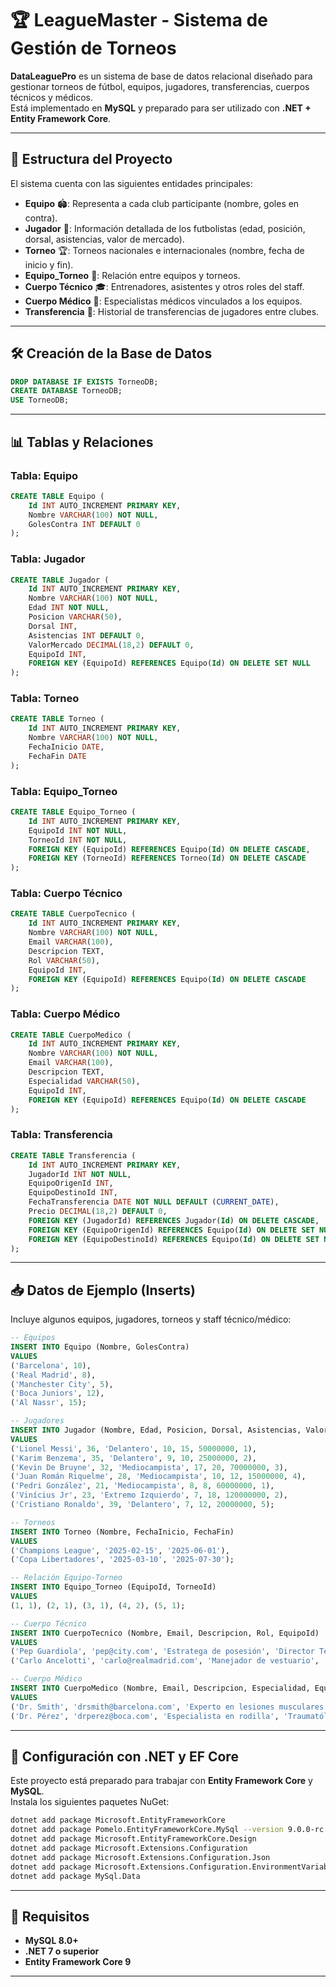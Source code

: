# 🏆 LeagueMaster - Sistema de Gestión de Torneos

**DataLeaguePro** es un sistema de base de datos relacional diseñado para gestionar torneos de fútbol, equipos, jugadores, transferencias, cuerpos técnicos y médicos.  
Está implementado en **MySQL** y preparado para ser utilizado con **.NET + Entity Framework Core**.

---

## 📂 Estructura del Proyecto

El sistema cuenta con las siguientes entidades principales:

- **Equipo** 🏟️: Representa a cada club participante (nombre, goles en contra).  
- **Jugador** 👟: Información detallada de los futbolistas (edad, posición, dorsal, asistencias, valor de mercado).  
- **Torneo** 🏆: Torneos nacionales e internacionales (nombre, fecha de inicio y fin).  
- **Equipo_Torneo** 🔗: Relación entre equipos y torneos.  
- **Cuerpo Técnico** 🎓: Entrenadores, asistentes y otros roles del staff.  
- **Cuerpo Médico** 🏥: Especialistas médicos vinculados a los equipos.  
- **Transferencia** 💸: Historial de transferencias de jugadores entre clubes.  

---

## 🛠️ Creación de la Base de Datos

```sql
DROP DATABASE IF EXISTS TorneoDB;
CREATE DATABASE TorneoDB;
USE TorneoDB;
```

---

## 📊 Tablas y Relaciones

### Tabla: **Equipo**
```sql
CREATE TABLE Equipo (
    Id INT AUTO_INCREMENT PRIMARY KEY,
    Nombre VARCHAR(100) NOT NULL,
    GolesContra INT DEFAULT 0
);
```

### Tabla: **Jugador**
```sql
CREATE TABLE Jugador (
    Id INT AUTO_INCREMENT PRIMARY KEY,
    Nombre VARCHAR(100) NOT NULL,
    Edad INT NOT NULL,
    Posicion VARCHAR(50),
    Dorsal INT,
    Asistencias INT DEFAULT 0,
    ValorMercado DECIMAL(18,2) DEFAULT 0,
    EquipoId INT,
    FOREIGN KEY (EquipoId) REFERENCES Equipo(Id) ON DELETE SET NULL
);
```

### Tabla: **Torneo**
```sql
CREATE TABLE Torneo (
    Id INT AUTO_INCREMENT PRIMARY KEY,
    Nombre VARCHAR(100) NOT NULL,
    FechaInicio DATE,
    FechaFin DATE
);
```

### Tabla: **Equipo_Torneo**
```sql
CREATE TABLE Equipo_Torneo (
    Id INT AUTO_INCREMENT PRIMARY KEY,
    EquipoId INT NOT NULL,
    TorneoId INT NOT NULL,
    FOREIGN KEY (EquipoId) REFERENCES Equipo(Id) ON DELETE CASCADE,
    FOREIGN KEY (TorneoId) REFERENCES Torneo(Id) ON DELETE CASCADE
);
```

### Tabla: **Cuerpo Técnico**
```sql
CREATE TABLE CuerpoTecnico (
    Id INT AUTO_INCREMENT PRIMARY KEY,
    Nombre VARCHAR(100) NOT NULL,
    Email VARCHAR(100),
    Descripcion TEXT,
    Rol VARCHAR(50),
    EquipoId INT,
    FOREIGN KEY (EquipoId) REFERENCES Equipo(Id) ON DELETE CASCADE
);
```

### Tabla: **Cuerpo Médico**
```sql
CREATE TABLE CuerpoMedico (
    Id INT AUTO_INCREMENT PRIMARY KEY,
    Nombre VARCHAR(100) NOT NULL,
    Email VARCHAR(100),
    Descripcion TEXT,
    Especialidad VARCHAR(50),
    EquipoId INT,
    FOREIGN KEY (EquipoId) REFERENCES Equipo(Id) ON DELETE CASCADE
);
```

### Tabla: **Transferencia**
```sql
CREATE TABLE Transferencia (
    Id INT AUTO_INCREMENT PRIMARY KEY,
    JugadorId INT NOT NULL,
    EquipoOrigenId INT,
    EquipoDestinoId INT,
    FechaTransferencia DATE NOT NULL DEFAULT (CURRENT_DATE),
    Precio DECIMAL(18,2) DEFAULT 0,
    FOREIGN KEY (JugadorId) REFERENCES Jugador(Id) ON DELETE CASCADE,
    FOREIGN KEY (EquipoOrigenId) REFERENCES Equipo(Id) ON DELETE SET NULL,
    FOREIGN KEY (EquipoDestinoId) REFERENCES Equipo(Id) ON DELETE SET NULL
);
```

---

## 📥 Datos de Ejemplo (Inserts)

Incluye algunos equipos, jugadores, torneos y staff técnico/médico:

```sql
-- Equipos
INSERT INTO Equipo (Nombre, GolesContra)
VALUES 
('Barcelona', 10),
('Real Madrid', 8),
('Manchester City', 5),
('Boca Juniors', 12),
('Al Nassr', 15);

-- Jugadores
INSERT INTO Jugador (Nombre, Edad, Posicion, Dorsal, Asistencias, ValorMercado, EquipoId)
VALUES
('Lionel Messi', 36, 'Delantero', 10, 15, 50000000, 1),
('Karim Benzema', 35, 'Delantero', 9, 10, 25000000, 2),
('Kevin De Bruyne', 32, 'Mediocampista', 17, 20, 70000000, 3),
('Juan Román Riquelme', 28, 'Mediocampista', 10, 12, 15000000, 4),
('Pedri González', 21, 'Mediocampista', 8, 8, 60000000, 1),
('Vinícius Jr', 23, 'Extremo Izquierdo', 7, 18, 120000000, 2),
('Cristiano Ronaldo', 39, 'Delantero', 7, 12, 20000000, 5);

-- Torneos
INSERT INTO Torneo (Nombre, FechaInicio, FechaFin)
VALUES
('Champions League', '2025-02-15', '2025-06-01'),
('Copa Libertadores', '2025-03-10', '2025-07-30');

-- Relación Equipo-Torneo
INSERT INTO Equipo_Torneo (EquipoId, TorneoId)
VALUES
(1, 1), (2, 1), (3, 1), (4, 2), (5, 1);

-- Cuerpo Técnico
INSERT INTO CuerpoTecnico (Nombre, Email, Descripcion, Rol, EquipoId)
VALUES
('Pep Guardiola', 'pep@city.com', 'Estratega de posesión', 'Director Técnico', 3),
('Carlo Ancelotti', 'carlo@realmadrid.com', 'Manejador de vestuario', 'Director Técnico', 2);

-- Cuerpo Médico
INSERT INTO CuerpoMedico (Nombre, Email, Descripcion, Especialidad, EquipoId)
VALUES
('Dr. Smith', 'drsmith@barcelona.com', 'Experto en lesiones musculares', 'Fisioterapeuta', 1),
('Dr. Pérez', 'drperez@boca.com', 'Especialista en rodilla', 'Traumatólogo', 4);
```

---

## 🚀 Configuración con .NET y EF Core

Este proyecto está preparado para trabajar con **Entity Framework Core** y **MySQL**.  
Instala los siguientes paquetes NuGet:

```bash
dotnet add package Microsoft.EntityFrameworkCore
dotnet add package Pomelo.EntityFrameworkCore.MySql --version 9.0.0-rc.1.efcore.9.0.0
dotnet add package Microsoft.EntityFrameworkCore.Design
dotnet add package Microsoft.Extensions.Configuration
dotnet add package Microsoft.Extensions.Configuration.Json
dotnet add package Microsoft.Extensions.Configuration.EnvironmentVariables
dotnet add package MySql.Data
```

---

## 📌 Requisitos

- **MySQL 8.0+**
- **.NET 7 o superior**
- **Entity Framework Core 9**

---

